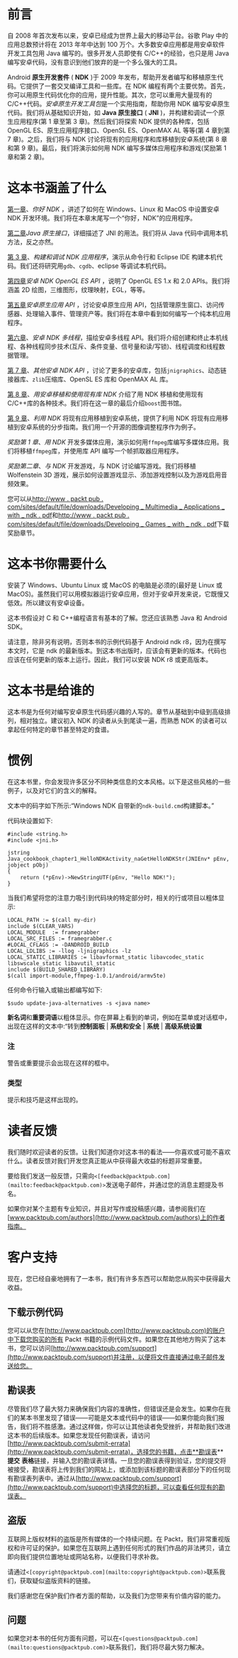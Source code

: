 # 前言

自 2008 年首次发布以来，安卓已经成为世界上最大的移动平台。谷歌 Play 中的应用总数预计将在 2013 年年中达到 100 万个。大多数安卓应用都是用安卓软件开发工具包用 Java 编写的。很多开发人员即使有 C/C++的经验，也只是用 Java 编写安卓代码，没有意识到他们放弃的是一个多么强大的工具。

Android **原生开发套件** ( **NDK** )于 2009 年发布，帮助开发者编写和移植原生代码。它提供了一套交叉编译工具和一些库。在 NDK 编程有两个主要优势。首先，你可以用原生代码优化你的应用，提升性能。其次，您可以重用大量现有的 C/C++代码。*安卓原生开发工具包*是一个实用指南，帮助你用 NDK 编写安卓原生代码。我们将从基础知识开始，如 **Java 原生接口** ( **JNI** )，并构建和调试一个原生应用程序(第 1 章至第 3 章)。然后我们将探索 NDK 提供的各种库，包括 OpenGL ES、原生应用程序接口、OpenSL ES、OpenMAX AL 等等(第 4 章到第 7 章)。之后，我们将与 NDK 讨论将现有的应用程序和库移植到安卓系统(第 8 章和第 9 章)。最后，我们将演示如何用 NDK 编写多媒体应用程序和游戏(奖励第 1 章和第 2 章)。

# 这本书涵盖了什么

[第一章](01.html "Chapter 1. Hello NDK")、*你好 NDK* ，讲述了如何在 Windows、Linux 和 MacOS 中设置安卓 NDK 开发环境。我们将在本章末尾写一个“你好，NDK”的应用程序。

[第二章](02.html "Chapter 2. Java Native Interface")*Java 原生接口*，详细描述了 JNI 的用法。我们将从 Java 代码中调用本机方法，反之亦然。

[第 3 章](03.html "Chapter 3. Build and Debug NDK Applications")、*构建和调试 NDK 应用程序*，演示从命令行和 Eclipse IDE 构建本机代码。我们还将研究用`gdb`、`cgdb`、eclipse 等调试本机代码。

[第四章](04.html "Chapter 4. Android NDK OpenGL ES API")*安卓 NDK OpenGL ES API* ，说明了 OpenGL ES 1.x 和 2.0 APIs。我们将涵盖 2D 绘图，三维图形，纹理映射，EGL，等等。

[第五章](05.html "Chapter 5. Android Native Application API")*安卓原生应用 API* ，讨论安卓原生应用 API，包括管理原生窗口、访问传感器、处理输入事件、管理资产等。我们将在本章中看到如何编写一个纯本机应用程序。

[第六章](06.html "Chapter 6. Android NDK Multithreading")、*安卓 NDK 多线程*，描绘安卓多线程 API。我们将介绍创建和终止本机线程、各种线程同步技术(互斥、条件变量、信号量和读/写锁)、线程调度和线程数据管理。

[第 7 章](07.html "Chapter 7. Other Android NDK API")、*其他安卓 NDK API* ，讨论了更多的安卓库，包括`jnigraphics`、动态链接器库、`zlib`压缩库、OpenSL ES 库和 OpenMAX AL 库。

[第 8 章](08.html "Chapter 8. Porting and Using the Existing Libraries with Android NDK")、*用安卓移植和使用现有库 NDK* 介绍了用 NDK 移植和使用现有 C/C++库的各种技术。我们将在这一章的最后介绍`boost`图书馆。

[第 9 章](09.html "Chapter 9. Porting an Existing Application to Android with NDK")、*利用 NDK* 将现有应用移植到安卓系统，提供了利用 NDK 将现有应用移植到安卓系统的分步指南。我们用一个开源的图像调整程序作为例子。

*奖励第 1 章*、*用 NDK* 开发多媒体应用，演示如何用`ffmpeg`库编写多媒体应用。我们将移植`ffmpeg`库，并使用库 API 编写一个帧抓取器应用程序。

*奖励第二章*、*与 NDK* 开发游戏，与 NDK 讨论编写游戏。我们将移植 Wolfenstein 3D 游戏，展示如何设置游戏显示、添加游戏控制以及为游戏启用音频效果。

您可以从[http://www . packt pub . com/sites/default/file/downloads/Developing _ Multimedia _ Applications _ with _ ndk . pdf](http://www.packtpub.com/sites/default/files/downloads/Developing_Multimedia_Applications_with_NDK.pdf)和[http://www . packt pub . com/sites/default/file/downloads/Developing _ Games _ with _ ndk . pdf](http://www.packtpub.com/sites/default/files/downloads/Developing_Games_with_NDK.pdf)下载奖励章节。

# 这本书你需要什么

安装了 Windows、Ubuntu Linux 或 MacOS 的电脑是必须的(最好是 Linux 或 MacOS)。虽然我们可以用模拟器运行安卓应用，但对于安卓开发来说，它既慢又低效。所以建议有安卓设备。

这本书假设对 C 和 C++编程语言有基本的了解。您还应该熟悉 Java 和 Android SDK。

请注意，除非另有说明，否则本书的示例代码基于 Android ndk r8，因为在撰写本文时，它是 ndk 的最新版本。到这本书出版时，应该会有更新的版本。代码也应该在任何更新的版本上运行。因此，我们可以安装 NDK r8 或更高版本。

# 这本书是给谁的

这本书是为任何对编写安卓原生代码感兴趣的人写的。章节从基础到中级到高级排列，相对独立。建议初入 NDK 的读者从头到尾读一遍，而熟悉 NDK 的读者可以拿起任何特定的章节甚至特定的食谱。

# 惯例

在这本书里，你会发现许多区分不同种类信息的文本风格。以下是这些风格的一些例子，以及对它们的含义的解释。

文本中的码字如下所示:“Windows NDK 自带新的`ndk-build.cmd`构建脚本。”

代码块设置如下:

```
#include <string.h>
#include <jni.h>

jstring 
Java_cookbook_chapter1_HelloNDKActivity_naGetHelloNDKStr(JNIEnv* pEnv,  jobject pObj)
{
    return (*pEnv)->NewStringUTF(pEnv, "Hello NDK!");
}
```

当我们希望将您的注意力吸引到代码块的特定部分时，相关的行或项目以粗体显示:

```
LOCAL_PATH := $(call my-dir)
include $(CLEAR_VARS)
LOCAL_MODULE  := framegrabber
LOCAL_SRC_FILES := framegrabber.c
#LOCAL_CFLAGS := -DANDROID_BUILD
LOCAL_LDLIBS := -llog -ljnigraphics -lz  
LOCAL_STATIC_LIBRARIES := libavformat_static libavcodec_static libswscale_static libavutil_static
include $(BUILD_SHARED_LIBRARY)
$(call import-module,ffmpeg-1.0.1/android/armv5te)

```

任何命令行输入或输出都编写如下:

```
$sudo update-java-alternatives -s <java name>

```

**新名词**和**重要词语**以粗体显示。你在屏幕上看到的单词，例如在菜单或对话框中，出现在这样的文本中:“转到**控制面板** | **系统和安全** | **系统** | **高级系统设置**

### 注

警告或重要提示会出现在这样的框中。

### 类型

提示和技巧是这样出现的。

# 读者反馈

我们随时欢迎读者的反馈。让我们知道你对这本书的看法——你喜欢或可能不喜欢什么。读者反馈对我们开发您真正能从中获得最大收益的标题非常重要。

要给我们发送一般反馈，只需向`<[feedback@packtpub.com](mailto:feedback@packtpub.com)>`发送电子邮件，并通过您的消息主题提及书名。

如果你对某个主题有专业知识，并且对写作或投稿感兴趣，请参阅我们在[www.packtpub.com/authors](http://www.packtpub.com/authors)上的作者指南。

# 客户支持

现在，您已经自豪地拥有了一本书，我们有许多东西可以帮助您从购买中获得最大收益。

## 下载示例代码

您可以从您在[http://www.packtpub.com](http://www.packtpub.com)的账户中下载您购买的所有 Packt 书籍的示例代码文件。如果您在其他地方购买了这本书，您可以访问[http://www.packtpub.com/support](http://www.packtpub.com/support)并注册，以便将文件直接通过电子邮件发送给您。

## 勘误表

尽管我们尽了最大努力来确保我们内容的准确性，但错误还是会发生。如果你在我们的某本书里发现了错误——可能是文本或代码中的错误——如果你能向我们报告，我们将不胜感激。通过这样做，你可以让其他读者免受挫折，并帮助我们改进这本书的后续版本。如果您发现任何勘误表，请访问[http://www.packtpub.com/submit-errata](http://www.packtpub.com/submit-errata)，选择您的书籍，点击**勘误表** **提交** **表格**链接，并输入您的勘误表详情。一旦您的勘误表得到验证，您的提交将被接受，勘误表将上传到我们的网站上，或添加到该标题的勘误表部分下的任何现有勘误表列表中。通过从[http://www.packtpub.com/support](http://www.packtpub.com/support)中选择您的标题，可以查看任何现有的勘误表。

## 盗版

互联网上版权材料的盗版是所有媒体的一个持续问题。在 Packt，我们非常重视版权和许可证的保护。如果您在互联网上遇到任何形式的我们作品的非法拷贝，请立即向我们提供位置地址或网站名称，以便我们寻求补救。

请通过`<[copyright@packtpub.com](mailto:copyright@packtpub.com)>`联系我们，获取疑似盗版资料的链接。

我们感谢您在保护我们作者方面的帮助，以及我们为您带来有价值内容的能力。

## 问题

如果您对本书的任何方面有问题，可以在`<[questions@packtpub.com](mailto:questions@packtpub.com)>`联系我们，我们将尽最大努力解决。